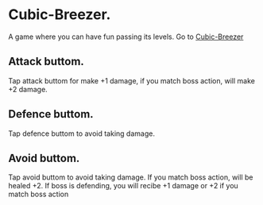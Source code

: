 # Cubic-Breezer.

A game where you can have fun passing its levels. Go to [Cubic-Breezer](https://cubicbreezer.vercel.app/)

## Attack buttom.

Tap attack buttom for make +1 damage, if you match boss action, will make +2 damage.

## Defence buttom.

Tap defence buttom to avoid taking damage.

## Avoid buttom.

Tap avoid buttom to avoid taking damage.
If you match boss action, will be healed +2.
If boss is defending, you will recibe +1 damage or +2 if you match boss action